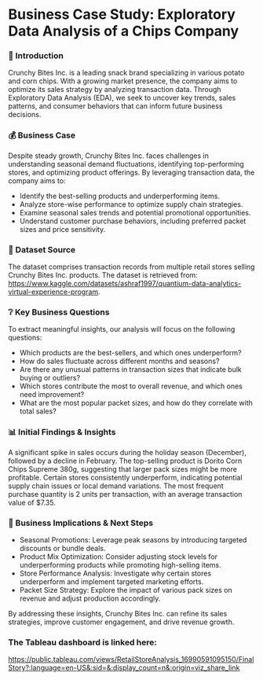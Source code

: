 # Business Case Study: Exploratory Data Analysis of a Chips Company


### 👋 Introduction
Crunchy Bites Inc. is a leading snack brand specializing in various potato and corn chips. With a growing market presence, the company aims to optimize its sales strategy by analyzing transaction data. Through Exploratory Data Analysis (EDA), we seek to uncover key trends, sales patterns, and consumer behaviors that can inform future business decisions.


### 💰 Business Case
Despite steady growth, Crunchy Bites Inc. faces challenges in understanding seasonal demand fluctuations, identifying top-performing stores, and optimizing product offerings. By leveraging transaction data, the company aims to:

- Identify the best-selling products and underperforming items.
- Analyze store-wise performance to optimize supply chain strategies.
- Examine seasonal sales trends and potential promotional opportunities.
- Understand customer purchase behaviors, including preferred packet sizes and price sensitivity.


### 💾 Dataset Source
The dataset comprises transaction records from multiple retail stores selling Crunchy Bites Inc. products. The dataset is retrieved from:  https://www.kaggle.com/datasets/ashraf1997/quantium-data-analytics-virtual-experience-program.


### ❔ Key Business Questions
To extract meaningful insights, our analysis will focus on the following questions:

- Which products are the best-sellers, and which ones underperform?
- How do sales fluctuate across different months and seasons?
- Are there any unusual patterns in transaction sizes that indicate bulk buying or outliers?
- Which stores contribute the most to overall revenue, and which ones need improvement?
- What are the most popular packet sizes, and how do they correlate with total sales?


### 📊 Initial Findings & Insights

A significant spike in sales occurs during the holiday season (December), followed by a decline in February. The top-selling product is Dorito Corn Chips Supreme 380g, suggesting that larger pack sizes might be more profitable. Certain stores consistently underperform, indicating potential supply chain issues or local demand variations. The most frequent purchase quantity is 2 units per transaction, with an average transaction value of $7.35.


### 🌱 Business Implications & Next Steps

- Seasonal Promotions: Leverage peak seasons by introducing targeted discounts or bundle deals.
- Product Mix Optimization: Consider adjusting stock levels for underperforming products while promoting high-selling items.
- Store Performance Analysis: Investigate why certain stores underperform and implement targeted marketing efforts.
- Packet Size Strategy: Explore the impact of various pack sizes on revenue and adjust production accordingly.

By addressing these insights, Crunchy Bites Inc. can refine its sales strategies, improve customer engagement, and drive revenue growth.


### The Tableau dashboard is linked here:
https://public.tableau.com/views/RetailStoreAnalysis_16990591095150/FinalStory?:language=en-US&:sid=&:display_count=n&:origin=viz_share_link 
